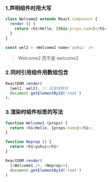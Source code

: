 ### 1.声明组件时用大写
```javascript
class Welcome2 extends React.Component {
  render () {
    return <h1>Hello, {this.props.name}</h1>
  }
}

const wel2 = <Welcome2 name='yuhui' />
```
> Welcome2 而不是 welcome2

### 2.同时引用组件用数组包含
```javascript
ReactDOM.render(
  [wel1, wel2], // 这里用数组
  document.getElementById('root')
);
```

### 3.渲染时组件标签的写法
```javascript
function Welcome1 (props) {
  return <h1>Hello, {props.name}</h1>;
}

function Noprop () {
  return <h1>yuhui</h1>
}

ReactDOM.render(
  [<Welcome1 />, <Noprop/>],
  document.getElementById('root')
)
```
